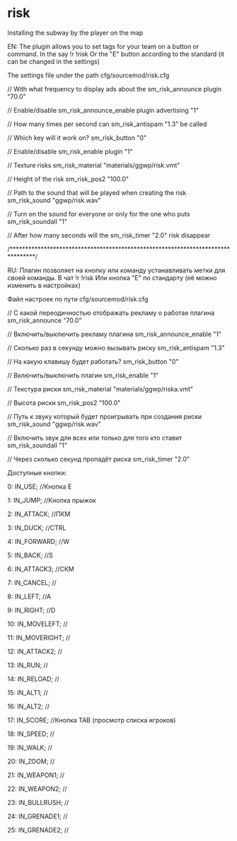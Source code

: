 # risk
Installing the subway by the player on the map


EN:
The plugin allows you to set tags for your team on a button or command.
In the say !r !risk
Or the "E" button according to the standard (it can be changed in the settings)

The settings file under the path cfg/sourcemod/risk.cfg

// With what frequency to display ads about the sm_risk_announce plugin
"70.0"

// Enable/disable
sm_risk_announce_enable plugin advertising "1"

// How many times per second can sm_risk_antispam
"1.3" be called

// Which key will it work on?
sm_risk_button "0"

// Enable/disable sm_risk_enable plugin
"1"

// Texture risks
sm_risk_material "materials/ggwp/risk.vmt"

// Height of the risk
sm_risk_pos2 "100.0"

// Path to the sound that will be played when creating the risk
sm_risk_sound "ggwp/risk.wav"

// Turn on the sound for everyone or only for the one who puts
sm_risk_soundall "1"

// After how many seconds
will the sm_risk_timer "2.0" risk disappear

/********************************************************************************/

RU:
Плагин позволяет на кнопку или команду устанавливать метки для своей команды.
В чат !r !risk
Или кнопка "E" по стандарту (её можно изменить в настройках)

Файл настроек по пути cfg/sourcemod/risk.cfg

// С какой переодичностью отображать рекламу о работае плагина
sm_risk_announce "70.0"

// Включить/выключить рекламу плагина
sm_risk_announce_enable "1"

// Сколько раз в секунду можно вызывать риску
sm_risk_antispam "1.3"

// На какую клавишу будет работать?
sm_risk_button "0"

// Включить/выключить плагин
sm_risk_enable "1"

// Текстура риски
sm_risk_material "materials/ggwp/riska.vmt"

// Высота риски
sm_risk_pos2 "100.0"

// Путь к звуку который будет проигрывать при создания риски
sm_risk_sound "ggwp/risk.wav"

// Включить звук для всех или только для того кто ставит
sm_risk_soundall "1"

// Через сколько секунд пропадёт риска
sm_risk_timer "2.0"

Доступные кнопки:

0: IN_USE;	//Кнопка E

1: IN_JUMP;	//Кнопка прыжок

2: IN_ATTACK;	//ПКМ

3: IN_DUCK;	//CTRL

4: IN_FORWARD;	//W

5: IN_BACK;	//S

6: IN_ATTACK3;	//СКМ

7: IN_CANCEL;	//

8: IN_LEFT;	//A

9: IN_RIGHT;	//D

10: IN_MOVELEFT;	//

11: IN_MOVERIGHT;	//

12: IN_ATTACK2;	//

13: IN_RUN;	//

14: IN_RELOAD;	//

15: IN_ALT1;	//

16: IN_ALT2;	//

17: IN_SCORE;	//Кнопка TAB (просмотр списка игроков)

18: IN_SPEED;	//

19: IN_WALK;	//

20: IN_ZOOM;	//

21: IN_WEAPON1;	//

22: IN_WEAPON2;	//

23: IN_BULLRUSH;	//

24: IN_GRENADE1;	//

25: IN_GRENADE2;	//
